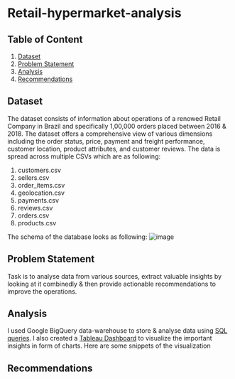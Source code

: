 # Retail-hypermarket-analysis

## Table of Content
1. [Dataset](https://github.com/dataexplorerRahul/Retail-hypermarket-analysis/blob/main/README.md#dataset)
2. [Problem Statement](https://github.com/dataexplorerRahul/Retail-hypermarket-analysis/blob/main/README.md#problem-statement)
3. [Analysis](https://github.com/dataexplorerRahul/Retail-hypermarket-analysis/blob/main/README.md#analysis)
4. [Recommendations](https://github.com/dataexplorerRahul/Retail-hypermarket-analysis/blob/main/README.md#recommendations)

## Dataset
The dataset consists of information about operations of a renowed Retail Company in Brazil and specifically 1,00,000 orders placed between 2016 & 2018. The dataset offers a comprehensive view of various dimensions including the order status, price, payment and freight performance, customer location, product attributes, and customer reviews. The data is spread across multiple CSVs which are as following:
1. customers.csv
2. sellers.csv
3. order_items.csv
4. geolocation.csv
5. payments.csv
6. reviews.csv
7. orders.csv
8. products.csv

The schema of the database looks as following:
![image](https://github.com/dataexplorerRahul/Retail-hypermarket-analysis/assets/127926279/a3dcdd01-27e3-47cf-bbbc-4e905d633070)

## Problem Statement
Task is to analyse data from various sources, extract valuable insights by looking at it combinedly & then provide actionable recommendations to improve the operations.

## Analysis
I used Google BigQuery data-warehouse to store & analyse data using [SQL queries](). I also created a [Tableau Dashboard](https://public.tableau.com/app/profile/rahul2575/viz/Retailanalysis_16790631662820/Timedashboard) to visualize the important insights in form of charts.
Here are some snippets of the visualization 

## Recommendations
